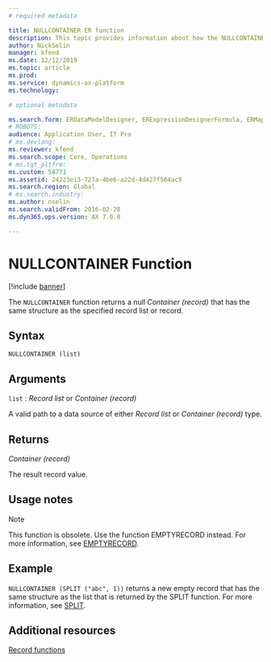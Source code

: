 ```yaml
---
# required metadata

title: NULLCONTAINER ER function
description: This topic provides information about how the NULLCONTAINER ER function is used.
author: NickSelin
manager: kfend
ms.date: 12/12/2019
ms.topic: article
ms.prod: 
ms.service: dynamics-ax-platform
ms.technology: 

# optional metadata

ms.search.form: ERDataModelDesigner, ERExpressionDesignerFormula, ERMappedFormatDesigner, ERModelMappingDesigner
# ROBOTS: 
audience: Application User, IT Pro
# ms.devlang: 
ms.reviewer: kfend
ms.search.scope: Core, Operations
# ms.tgt_pltfrm: 
ms.custom: 58771
ms.assetid: 24223e13-727a-4be6-a22d-4d427f504ac9
ms.search.region: Global
# ms.search.industry: 
ms.author: nselin
ms.search.validFrom: 2016-02-28
ms.dyn365.ops.version: AX 7.0.0

---
```


# <a name="NULLCONTAINER">NULLCONTAINER Function</a>

[!include [banner](../includes/banner.md)]

The `NULLCONTAINER` function returns a null *Container (record)* that has the same structure as the specified record list or record.

## Syntax

```
NULLCONTAINER (list)
```

## Arguments

`list` : *Record list* or *Container (record)*

A valid path to a data source of either *Record list* or *Container (record)* type.

## Returns

*Container (record)*

The result record value.

## Usage notes

> [!NOTE] 
> This function is obsolete. Use the function EMPTYRECORD instead. For more information, see [EMPTYRECORD](er-functions-record-emptyrecord.md).

## Example

`NULLCONTAINER (SPLIT ("abc", 1))` returns a new empty record that has the same structure as the list that is returned by the SPLIT function. For more information, see [SPLIT](er-functions-list-split.md).

## Additional resources

[Record functions](er-functions-category-record.md)
